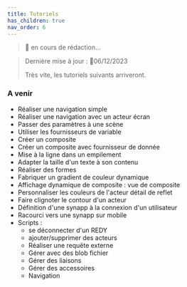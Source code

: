 ```yaml
---
title: Tutoriels
has_children: true
nav_order: 6
---
```


> 🚧 en cours de rédaction...

> Dernière mise à jour : 📅06/12/2023
>
> Très vite, les tutoriels suivants arriveront.

### A venir
- Réaliser une navigation simple
- Réaliser une navigation avec un acteur écran
- Passer des paramètres à une scène
- Utiliser les fournisseurs de variable
- Créer un composite
- Créer un composite avec fournisseur de donnée
- Mise à la ligne dans un empilement
- Adapter la taille d'un texte à son contenu
- Réaliser des formes
- Fabriquer un gradient de couleur dynamique
- Affichage dynamique de composite : vue de composite
- Personnaliser les couleurs de l'acteur détail de reflet
- Faire clignoter le contour d'un acteur
- Définition d'une synapp à la connexion d'un utilisateur
- Racourci vers une synapp sur mobile
- Scripts :
  - se déconnecter d'un REDY
  - ajouter/supprimer des acteurs
  - Réaliser une requête externe
  - Gérer avec des blob fichier
  - Gérer des liaisons
  - Gérer des accessoires
  - Navigation
